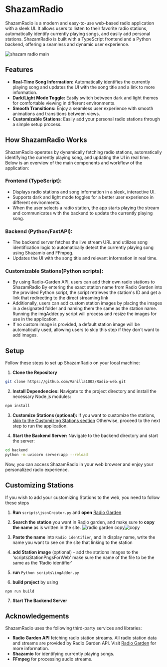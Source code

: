 # ShazamRadio

ShazamRadio is a modern and easy-to-use web-based radio application with a sleek UI. It allows users to listen to their favorite radio stations, automatically identify currently playing songs, and easily add personal stations. ShazamRadio is built with a TypeScript frontend and a Python backend, offering a seamless and dynamic user experience.

![shazam radio main](https://github.com/user-attachments/assets/53f89650-9cc4-4a94-92e7-9e31040f64d2)



## Features
- **Real-Time Song Information:** Automatically identifies the currently playing song and updates the UI with the song title and a link to more information.
- **Dark/Light Mode Toggle:** Easily switch between dark and light themes for comfortable viewing in different environments.
- **Smooth Transitions:** Enjoy a seamless user experience with smooth animations and transitions between views.
- **Customizable Stations**: Easily add your personal radio stations through a simple setup process.



## How ShazamRadio Works
ShazamRadio operates by dynamically fetching radio stations, automatically identifying the currently playing song, and updating the UI in real time. Below is an overview of the main components and workflow of the application:

### Frontend (TypeScript):

* Displays radio stations and song information in a sleek, interactive UI.
* Supports dark and light mode toggles for a better user experience in different    environments.
* When the user selects a radio station, the app starts playing the stream and communicates with the backend to update the currently playing song.

### Backend (Python/FastAPI):

* The backend server fetches the live stream URL and utilizes song identification logic to automatically detect the currently playing song using Shazamio and FFmpeg.
* Updates the UI with the song title and relevant information in real time.

### Customizable Stations(Python scripts):
* By using Radio-Garden API, users can add their own radio stations to ShazamRadio  By entering the exact station name from Radio Garden into the provided Python script, the script retrieves the station's ID and get a link that redirecting to the direct streaming link
* Additionally, users can add custom station images by placing the images in a designated folder and naming them the same as the station name. Running the imgAdder.py script will process and resize the images for use in the application.
* If no custom image is provided, a default station image will be automatically used, allowing users to skip this step if they don't want to add images.


## Setup
Follow these steps to set up ShazamRadio on your local machine:
1. **Clone the Repository**
```bash
git clone https://github.com/Vanilla1002/Radio-web.git
```
2. **Install Dependencies:** Navigate to the project directory and install the necessary Node.js modules:

```bash
npm install
```
3. **Customize Stations (optional):** If you want to customize the stations, [skip to the Customizing Stations section](#customizing-stations) Otherwise, proceed to the next step to run the application.


4. **Start the Backend Server:** Navigate to the backend directory and start the server:
```bash
cd backend
python -m uvicorn server:app --reload
```
Now, you can access ShazamRadio in your web browser and enjoy your personalized radio experience.
## Customizing Stations
If you wish to add your customizing Stations to the web, you need to follow these steps
1. **Run** `scripts\jsonCreator.py` and **open** [Radio Garden](https://radio.garden/)

2. **Search the station** you want in Radio garden, and make sure to **copy the name** as is written in the site.
![radio garden copy](https://github.com/user-attachments/assets/ae28760c-dc0b-419f-b9ae-06c6b767d627)![copy](https://github.com/user-attachments/assets/465a1798-a5f3-40ae-90dc-fe39dfdfb048)


4. **Paste the name** into `Radio identifier`, and in display name, write the name you want to see on the site that linking to the station

5. **add Station image** (optional)  - add the stations images to the 'scripts\StationPngsForWeb' make sure the name of the file to be the same as the 'Radio identifier'

6. **run** `Python scripts\imgAdder.py`

7. **build project** by using
```shell
npm run build 
```
7. **Start The Backend Server**



## Acknowledgements

 ShazamRadio uses the following third-party services and libraries:

- **Radio Garden API**  fetching radio station streams. All radio station data and streams are provided by Radio Garden API. Visit [Radio Garden](https://radio.garden) for more information.
- **Shazamio** for identifying currently playing songs.
- **FFmpeg** for processing audio streams.
